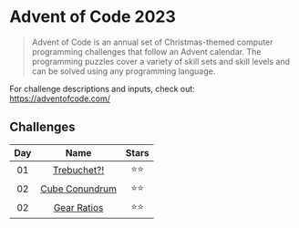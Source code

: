 # Advent of Code 2023
> Advent of Code is an annual set of Christmas-themed computer programming challenges that follow an Advent calendar.
> The programming puzzles cover a variety of skill sets and skill levels and can be solved using any programming language.

For challenge descriptions and inputs, check out: https://adventofcode.com/

## Challenges
 Day | Name | Stars |
 :-:| :-: | :-: |
 01 | [Trebuchet?!](day_01) | ⭐️⭐️ |
 02 | [Cube Conundrum](day_02) | ⭐️⭐️ |
 02 | [Gear Ratios](day_03) | ⭐️⭐️ |
